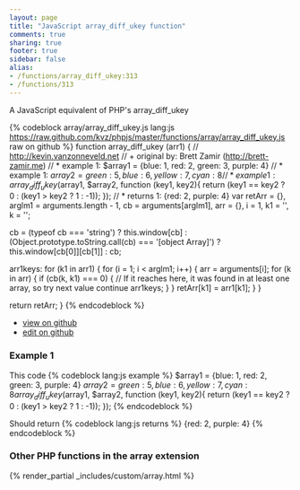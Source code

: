```yaml
---
layout: page
title: "JavaScript array_diff_ukey function"
comments: true
sharing: true
footer: true
sidebar: false
alias:
- /functions/array_diff_ukey:313
- /functions/313
---
```

<!-- Generated by Rakefile:build -->
A JavaScript equivalent of PHP's array_diff_ukey

{% codeblock array/array_diff_ukey.js lang:js https://raw.github.com/kvz/phpjs/master/functions/array/array_diff_ukey.js raw on github %}
function array_diff_ukey (arr1) {
  // http://kevin.vanzonneveld.net
  // +   original by: Brett Zamir (http://brett-zamir.me)
  // *     example 1: $array1 = {blue: 1, red: 2, green: 3, purple: 4}
  // *     example 1: $array2 = {green: 5, blue: 6, yellow: 7, cyan: 8}
  // *     example 1: array_diff_ukey($array1, $array2, function (key1, key2){ return (key1 == key2 ? 0 : (key1 > key2 ? 1 : -1)); });
  // *     returns 1: {red: 2, purple: 4}
  var retArr = {},
    arglm1 = arguments.length - 1,
    cb = arguments[arglm1],
    arr = {},
    i = 1,
    k1 = '',
    k = '';

  cb = (typeof cb === 'string') ? this.window[cb] : (Object.prototype.toString.call(cb) === '[object Array]') ? this.window[cb[0]][cb[1]] : cb;

  arr1keys: for (k1 in arr1) {
    for (i = 1; i < arglm1; i++) {
      arr = arguments[i];
      for (k in arr) {
        if (cb(k, k1) === 0) {
          // If it reaches here, it was found in at least one array, so try next value
          continue arr1keys;
        }
      }
      retArr[k1] = arr1[k1];
    }
  }

  return retArr;
}
{% endcodeblock %}

 - [view on github](https://github.com/kvz/phpjs/blob/master/functions/array/array_diff_ukey.js)
 - [edit on github](https://github.com/kvz/phpjs/edit/master/functions/array/array_diff_ukey.js)

### Example 1
This code
{% codeblock lang:js example %}
$array1 = {blue: 1, red: 2, green: 3, purple: 4}
$array2 = {green: 5, blue: 6, yellow: 7, cyan: 8}
array_diff_ukey($array1, $array2, function (key1, key2){ return (key1 == key2 ? 0 : (key1 > key2 ? 1 : -1)); });
{% endcodeblock %}

Should return
{% codeblock lang:js returns %}
{red: 2, purple: 4}
{% endcodeblock %}


### Other PHP functions in the array extension
{% render_partial _includes/custom/array.html %}
